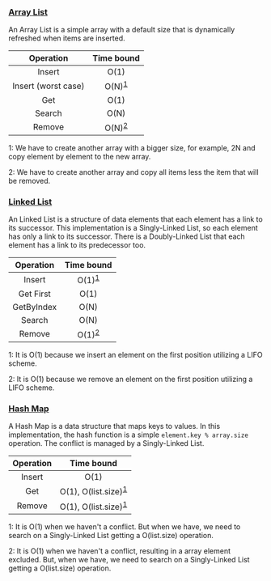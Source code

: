 ### [Array List](https://github.com/rafaelsfrr/Algorithms-Java/blob/master/src/local/algorithms/ArrayList.java)

An Array List is a simple array with a default size that is dynamically refreshed when items are inserted.

|      Operation       |            Time bound             |
| :------------------: | :-------------------------------: |
|        Insert        |               O(1)                |
| Insert  (worst case) | O(N)<sup>[1](#insert_al_ft)</sup> |
|         Get          |               O(1)                |
|        Search        |               O(N)                |
|        Remove        | O(N)<sup>[2](#remove_al_ft)</sup> |

<a name="insert_al_ft">1</a>: We have to create another array with a bigger size, for example, 2N and copy element by element to the new array.

<a name="remove_al_ft">2</a>: We have to create another array and copy all items less the item that will be removed.

### [Linked List](https://github.com/rafaelsfrr/Algorithms-Java/blob/master/src/local/algorithms/LinkedList.java)

An Linked List is a structure of data elements that each element has a link to its successor. This implementation is a Singly-Linked List, so each element has only a link to its successor. There is a Doubly-Linked List that each element has a link to its predecessor too.

| Operation  |            Time bound             |
| :--------: | :-------------------------------: |
|   Insert   | O(1)<sup>[1](#insert_ll_ft)</sup> |
| Get First  |               O(1)                |
| GetByIndex |               O(N)                |
|   Search   |               O(N)                |
|   Remove   | O(1)<sup>[2](#remove_ll_ft)</sup> |

<a name="insert_ll_ft">1</a>: It is O(1) because we insert an element on the first position utilizing a LIFO scheme.

<a name="remove_ll_ft">2</a>:  It is O(1) because we remove an element on the first position utilizing a LIFO scheme.

### [Hash Map](https://github.com/rafaelsfrr/Algorithms-Java/blob/master/src/local/algorithms/HashMap.java)

A Hash Map is a data structure that maps keys to values. In this implementation, the hash function is a simple `element.key % array.size` operation. The conflict is managed by a Singly-Linked List.

| Operation  |            Time bound             |
| :--------: | :-------------------------------: |
|   Insert   | O(1)                              |
| Get        | O(1), O(list.size)<sup>[1](#get_hm_ft)</sup>   |
|   Remove   | O(1), O(list.size)<sup>[1](#remove_hm_ft)</sup> |

<a name="get_hm_ft">1</a>: It is O(1) when we haven't a conflict. But when we have, we need to search on a Singly-Linked List getting a O(list.size) operation.

<a name="remove_hm_ft">2</a>:  It is O(1) when we haven't a conflict, resulting in a array element excluded. But, when we have, we need to search on a Singly-Linked List getting a O(list.size) operation. 
